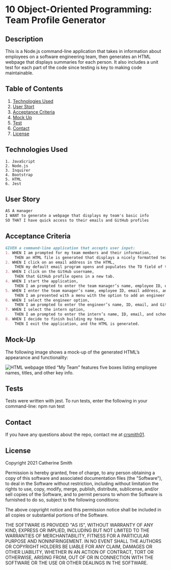 # 10 Object-Oriented Programming: Team Profile Generator

## Description

This is a Node.js command-line application that takes in information about employees on a software engineering team, then generates an HTML webpage that displays summaries for each person. It also includes a unit test for each part of the code since testing is key to making code maintainable.


## Table of Contents
1. [Technologies Used](#Technologies-Used)
2. [User Stort](#User-Story)
3. [Acceptance Criteria](#Acceptance-Criteria)
4. [Mock Up](#Mock-Up)
5. [Test](#Tests)
6. [Contact](#Contact)
7. [License](#License)


## Technologies Used
```
1. JavaScript
2. Node.js
3. Inquirer
4. Bootstrap
5. HTML
6. Jest
```


## User Story

```md
AS A manager
I WANT to generate a webpage that displays my team's basic info
SO THAT I have quick access to their emails and GitHub profiles
```

## Acceptance Criteria

```md
GIVEN a command-line application that accepts user input:
1. WHEN I am prompted for my team members and their information,
    THEN an HTML file is generated that displays a nicely formatted team roster based on user input.
2. WHEN I click on an email address in the HTML,    
    THEN my default email program opens and populates the TO field of the email with the address.
3. WHEN I click on the GitHub username,
    THEN that GitHub profile opens in a new tab.
4. WHEN I start the application,
    THEN I am prompted to enter the team manager’s name, employee ID, email address, and office number.
5. WHEN I enter the team manager’s name, employee ID, email address, and office number,
    THEN I am presented with a menu with the option to add an engineer or an intern or to finish building my team.
6. WHEN I select the engineer option,
    THEN I am prompted to enter the engineer’s name, ID, email, and GitHub username, and I am taken back to the menu.
7. WHEN I select the intern option,
    THEN I am prompted to enter the intern’s name, ID, email, and school, and I am taken back to the menu.
8. WHEN I decide to finish building my team,
    THEN I exit the application, and the HTML is generated.
```

## Mock-Up

The following image shows a mock-up of the generated HTML’s appearance and functionality:

![HTML webpage titled “My Team” features five boxes listing employee names, titles, and other key info.](./______________)

## Tests
Tests were written with jest. To run tests, enter the following in your command-line: npm run test

## Contact
If you have any questions about the repo, contact me at [crsmith01](https://github.com/crsmith01).


## License
Copyright 2021 Catherine Smith

Permission is hereby granted, free of charge, to any person obtaining a copy of this software and associated documentation files (the "Software"), to deal in the Software without restriction, including without limitation the rights to use, copy, modify, merge, publish, distribute, sublicense, and/or sell copies of the Software, and to permit persons to whom the Software is furnished to do so, subject to the following conditions:

The above copyright notice and this permission notice shall be included in all copies or substantial portions of the Software.

THE SOFTWARE IS PROVIDED "AS IS", WITHOUT WARRANTY OF ANY KIND, EXPRESS OR IMPLIED, INCLUDING BUT NOT LIMITED TO THE WARRANTIES OF MERCHANTABILITY, FITNESS FOR A PARTICULAR PURPOSE AND NONINFRINGEMENT. IN NO EVENT SHALL THE AUTHORS OR COPYRIGHT HOLDERS BE LIABLE FOR ANY CLAIM, DAMAGES OR OTHER LIABILITY, WHETHER IN AN ACTION OF CONTRACT, TORT OR OTHERWISE, ARISING FROM, OUT OF OR IN CONNECTION WITH THE SOFTWARE OR THE USE OR OTHER DEALINGS IN THE SOFTWARE.